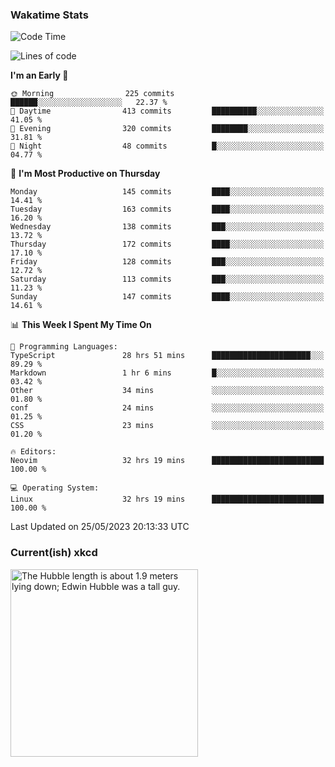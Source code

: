 ### Wakatime Stats
<!--START_SECTION:waka-->
![Code Time](http://img.shields.io/badge/Code%20Time-1%2C708%20hrs%2017%20mins-blue)

![Lines of code](https://img.shields.io/badge/From%20Hello%20World%20I%27ve%20Written-657.7%20thousand%20lines%20of%20code-blue)

**I'm an Early 🐤** 

```text
🌞 Morning                225 commits         ██████░░░░░░░░░░░░░░░░░░░   22.37 % 
🌆 Daytime                413 commits         ██████████░░░░░░░░░░░░░░░   41.05 % 
🌃 Evening                320 commits         ████████░░░░░░░░░░░░░░░░░   31.81 % 
🌙 Night                  48 commits          █░░░░░░░░░░░░░░░░░░░░░░░░   04.77 % 
```
📅 **I'm Most Productive on Thursday** 

```text
Monday                   145 commits         ████░░░░░░░░░░░░░░░░░░░░░   14.41 % 
Tuesday                  163 commits         ████░░░░░░░░░░░░░░░░░░░░░   16.20 % 
Wednesday                138 commits         ███░░░░░░░░░░░░░░░░░░░░░░   13.72 % 
Thursday                 172 commits         ████░░░░░░░░░░░░░░░░░░░░░   17.10 % 
Friday                   128 commits         ███░░░░░░░░░░░░░░░░░░░░░░   12.72 % 
Saturday                 113 commits         ███░░░░░░░░░░░░░░░░░░░░░░   11.23 % 
Sunday                   147 commits         ████░░░░░░░░░░░░░░░░░░░░░   14.61 % 
```


📊 **This Week I Spent My Time On** 

```text
💬 Programming Languages: 
TypeScript               28 hrs 51 mins      ██████████████████████░░░   89.29 % 
Markdown                 1 hr 6 mins         █░░░░░░░░░░░░░░░░░░░░░░░░   03.42 % 
Other                    34 mins             ░░░░░░░░░░░░░░░░░░░░░░░░░   01.80 % 
conf                     24 mins             ░░░░░░░░░░░░░░░░░░░░░░░░░   01.25 % 
CSS                      23 mins             ░░░░░░░░░░░░░░░░░░░░░░░░░   01.20 % 

🔥 Editors: 
Neovim                   32 hrs 19 mins      █████████████████████████   100.00 % 

💻 Operating System: 
Linux                    32 hrs 19 mins      █████████████████████████   100.00 % 
```


 Last Updated on 25/05/2023 20:13:33 UTC
<!--END_SECTION:waka-->

### Current(ish) xkcd
<a id="xkcd-a" title="The Hubble length is about 1.9 meters lying down; Edwin Hubble was a tall guy." href="https://www.xkcd.com" target="_blank">
        <img align="center" id="xkcd-img" src="https://imgs.xkcd.com/comics/physical_quantities.png" alt="The Hubble length is about 1.9 meters lying down; Edwin Hubble was a tall guy." height=300 />
</a>
